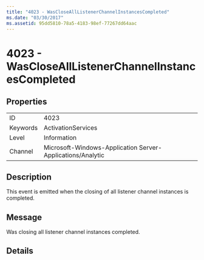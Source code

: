 ```yaml
---
title: "4023 - WasCloseAllListenerChannelInstancesCompleted"
ms.date: "03/30/2017"
ms.assetid: 95dd5810-78a5-4183-98ef-77267dd64aac
---
```

# 4023 - WasCloseAllListenerChannelInstancesCompleted
## Properties  
  
|||  
|-|-|  
|ID|4023|  
|Keywords|ActivationServices|  
|Level|Information|  
|Channel|Microsoft-Windows-Application Server-Applications/Analytic|  
  
## Description  
 This event is emitted when the closing of all listener channel instances is  completed.  
  
## Message  
 Was closing all listener channel instances completed.  
  
## Details
